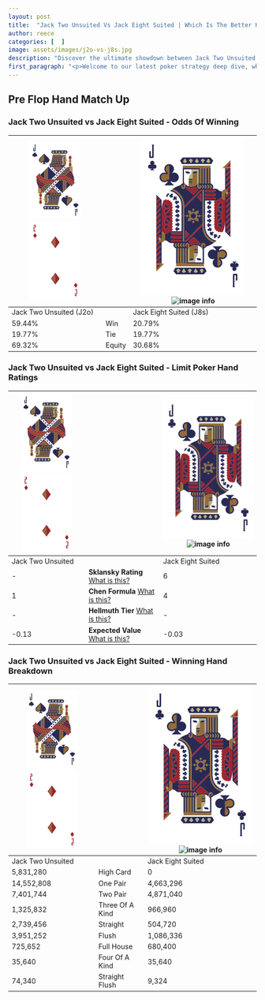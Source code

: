 ```yaml
---
layout: post
title:  "Jack Two Unsuited Vs Jack Eight Suited | Which Is The Better Hand In Poker? A Complete Guide"
author: reece
categories: [  ]
image: assets/images/j2o-vs-j8s.jpg
description: "Discover the ultimate showdown between Jack Two Unsuited and Jack Eight Suited in poker! Uncover the odds, strategies, and scenarios where one hand triumphs over the other. Get ready to up your poker game with this thrilling analysis."
first_paragraph: "<p>Welcome to our latest poker strategy deep dive, where we're pitting two distinct hands against each other in a high-stakes showdown: Jack Two Unsuited vs Jack Eight Suited.</p><p>In the dynamic world of poker, every decision counts, and knowing which hand holds the upper hand is key to your success at the table.</p><p>In this article, we'll dissect these two hands, explore the scenarios where one dominates the other, and equip you with the knowledge to make strategic choices that can tip the odds in your favor.</p><p>Get ready to unravel the intriguing dynamics of these poker hands and elevate your game to new heights.</p>"
---
```




[comment]: # (sp0)

## Pre Flop Hand Match Up

<div class="table hand-ratings" markdown="1"> 



### Jack Two Unsuited vs Jack Eight Suited - Odds Of Winning


    
| ![image info](assets/images/hand1/J.png) ![image info](assets/images/hand1/2o.png) |  | ![image info](assets/images/hand2/J.png) ![image info](assets/images/hand2/8s.png) |
| -------- | -------- | -------- |
| Jack Two Unsuited (J2o) |  | Jack Eight Suited (J8s) |
| 59.44% | Win | 20.79% |
| 19.77% | Tie | 19.77% |
| 69.32% | Equity | 30.68% |




[comment]: # (sp1)



### Jack Two Unsuited vs Jack Eight Suited - Limit Poker Hand Ratings


    
| ![image info](assets/images/hand1/J.png) ![image info](assets/images/hand1/2o.png) |  | ![image info](assets/images/hand2/J.png) ![image info](assets/images/hand2/8s.png) |
| -------- | -------- | -------- |
| Jack Two Unsuited |  | Jack Eight Suited |
| - | **Sklansky Rating** [What is this?](/sklansky-rating-explained) | 6 |
| 1 | **Chen Formula** [What is this?](/chen-formula-explained) | 4 |
| - | **Hellmuth Tier** [What is this?](/Hellmuth-tier-explained) | - |
| -0.13 | **Expected Value** [What is this?](/expected-value-explained) | -0.03 |




[comment]: # (sp2)



### Jack Two Unsuited vs Jack Eight Suited - Winning Hand Breakdown


    
| ![image info](assets/images/hand1/J.png) ![image info](assets/images/hand1/2o.png) |  | ![image info](assets/images/hand2/J.png) ![image info](assets/images/hand2/8s.png) |
| -------- | -------- | -------- |
| Jack Two Unsuited |  | Jack Eight Suited |
| 5,831,280 | High Card | 0 |
| 14,552,808 | One Pair | 4,663,296 |
| 7,401,744 | Two Pair | 4,871,040 |
| 1,325,832 | Three Of A Kind | 966,960 |
| 2,739,456 | Straight | 504,720 |
| 3,951,252 | Flush | 1,086,336 |
| 725,652 | Full House | 680,400 |
| 35,640 | Four Of A Kind | 35,640 |
| 74,340 | Straight Flush | 9,324 |




[comment]: # (sp3)



</div>

[comment]: # (sp4)



[comment]: # (sp5)

